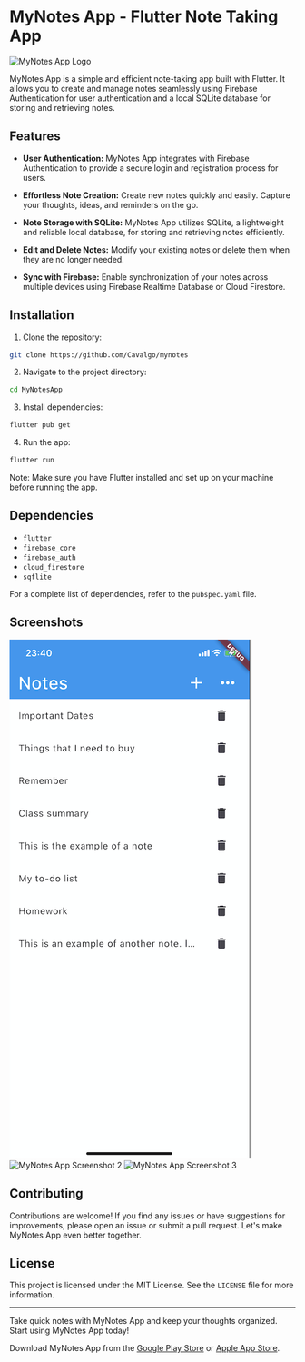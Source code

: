 # MyNotes App - Flutter Note Taking App

![MyNotes App Logo](app_logo.png)

MyNotes App is a simple and efficient note-taking app built with Flutter. It allows you to create and manage notes seamlessly using Firebase Authentication for user authentication and a local SQLite database for storing and retrieving notes.

## Features

- **User Authentication:** MyNotes App integrates with Firebase Authentication to provide a secure login and registration process for users.

- **Effortless Note Creation:** Create new notes quickly and easily. Capture your thoughts, ideas, and reminders on the go.

- **Note Storage with SQLite:** MyNotes App utilizes SQLite, a lightweight and reliable local database, for storing and retrieving notes efficiently.

- **Edit and Delete Notes:** Modify your existing notes or delete them when they are no longer needed.

- **Sync with Firebase:** Enable synchronization of your notes across multiple devices using Firebase Realtime Database or Cloud Firestore.

## Installation

1. Clone the repository:

```bash
git clone https://github.com/Cavalgo/mynotes
```

2. Navigate to the project directory:

```bash
cd MyNotesApp
```

3. Install dependencies:

```bash
flutter pub get
```

4. Run the app:

```bash
flutter run
```

Note: Make sure you have Flutter installed and set up on your machine before running the app.

## Dependencies

- `flutter`
- `firebase_core`
- `firebase_auth`
- `cloud_firestore`
- `sqflite`

For a complete list of dependencies, refer to the `pubspec.yaml` file.

## Screenshots

![MyNotes App Screenshot 1](screenshots/screenshot_1.png)
![MyNotes App Screenshot 2](screenshots/screenshot_2.png)
![MyNotes App Screenshot 3](screenshots/screenshot_3.png)

## Contributing

Contributions are welcome! If you find any issues or have suggestions for improvements, please open an issue or submit a pull request. Let's make MyNotes App even better together.

## License

This project is licensed under the MIT License. See the `LICENSE` file for more information.

---

Take quick notes with MyNotes App and keep your thoughts organized. Start using MyNotes App today!

Download MyNotes App from the [Google Play Store](https://play.google.com/store/apps/your-app-link) or [Apple App Store](https://apps.apple.com/your-app-link).